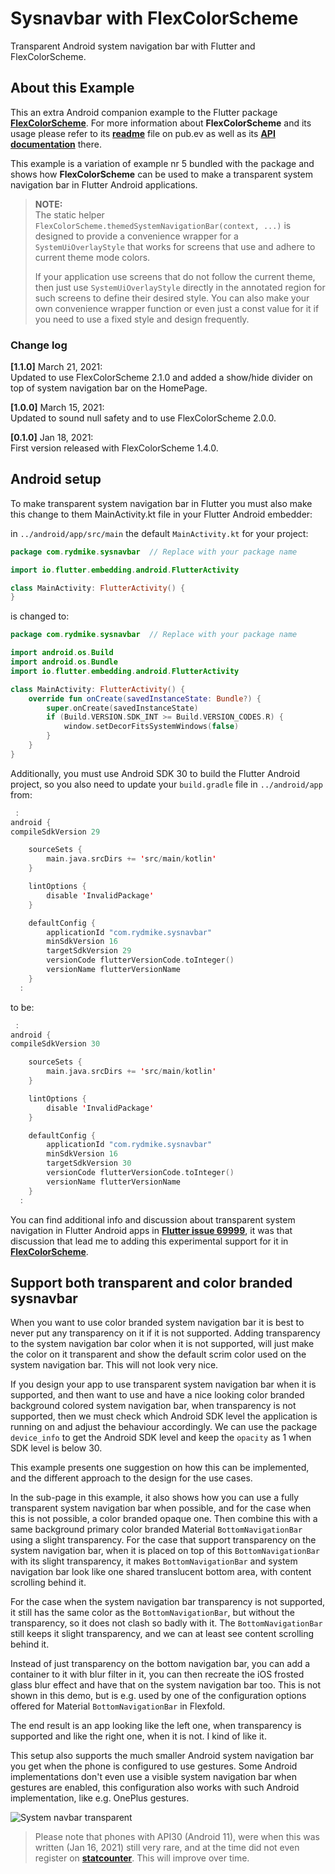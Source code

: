 # Sysnavbar with FlexColorScheme

Transparent Android system navigation bar with Flutter and FlexColorScheme.

## About this Example

This an extra Android companion example to the Flutter 
package [**FlexColorScheme**](https://pub.dev/packages/flex_color_scheme). For more information about **FlexColorScheme** and its usage please refer to its
[**readme**](https://pub.dev/packages/flex_color_scheme) file on pub.ev as well as its 
[**API documentation**](https://pub.dev/documentation/flex_color_scheme/latest/flex_color_scheme/flex_color_scheme-library.html) there.

This example is a variation of example nr 5 bundled with the package and shows
how **FlexColorScheme** can be used to make a transparent system navigation bar in 
Flutter Android applications.

> **NOTE:**  
> The static helper `FlexColorScheme.themedSystemNavigationBar(context, ...)` is designed to provide a 
> convenience wrapper for a `SystemUiOverlayStyle` that works for screens that use 
> and adhere to current theme mode colors.
> 
> If your application use screens that do not follow the current theme, then just use `SystemUiOverlayStyle`
> directly in the annotated region for such screens to define their desired style. You can also make your own
> convenience wrapper function or even just a const value for it if you need to use a fixed style and 
> design frequently.
 
### Change log

**[1.1.0]** March 21, 2021:  
Updated to use FlexColorScheme 2.1.0 and added a show/hide divider on top of system navigation bar on the 
HomePage.

**[1.0.0]** March 15, 2021:  
Updated to sound null safety and to use FlexColorScheme 2.0.0.

**[0.1.0]** Jan 18, 2021:  
First version released with FlexColorScheme 1.4.0.

## Android setup

To make transparent system navigation bar in Flutter you must also make this change to them MainActivity.kt
file in your Flutter Android embedder:

in `../android/app/src/main` the default `MainActivity.kt` for your project:

```kotlin
package com.rydmike.sysnavbar  // Replace with your package name

import io.flutter.embedding.android.FlutterActivity

class MainActivity: FlutterActivity() {
}
```

is changed to:

```kotlin
package com.rydmike.sysnavbar  // Replace with your package name

import android.os.Build
import android.os.Bundle
import io.flutter.embedding.android.FlutterActivity

class MainActivity: FlutterActivity() {
    override fun onCreate(savedInstanceState: Bundle?) {
        super.onCreate(savedInstanceState)
        if (Build.VERSION.SDK_INT >= Build.VERSION_CODES.R) {
            window.setDecorFitsSystemWindows(false)
        }
    }
}
```

Additionally, you must use Android SDK 30 to build the Flutter Android project, so you also need to update 
your `build.gradle` file in `../android/app` from:

```kotlin
 :
android {
compileSdkVersion 29

    sourceSets {
        main.java.srcDirs += 'src/main/kotlin'
    }

    lintOptions {
        disable 'InvalidPackage'
    }

    defaultConfig {
        applicationId "com.rydmike.sysnavbar"
        minSdkVersion 16
        targetSdkVersion 29
        versionCode flutterVersionCode.toInteger()
        versionName flutterVersionName
    }
  :
```

to be:

```kotlin
 :
android {
compileSdkVersion 30

    sourceSets {
        main.java.srcDirs += 'src/main/kotlin'
    }

    lintOptions {
        disable 'InvalidPackage'
    }

    defaultConfig {
        applicationId "com.rydmike.sysnavbar"
        minSdkVersion 16
        targetSdkVersion 30
        versionCode flutterVersionCode.toInteger()
        versionName flutterVersionName
    }
  :
```

You can find additional info and discussion about transparent system navigation in Flutter Android apps in 
[**Flutter issue 69999**](https://github.com/flutter/flutter/issues/69999), it was that discussion that lead me
to adding this experimental support for it in [**FlexColorScheme**](https://pub.dev/packages/flex_color_scheme).

## Support both transparent and color branded sysnavbar

When you want to use color branded system navigation bar it is best to never put any transparency on it if it is not
supported. Adding transparency to the system navigation bar color when it is not supported, will just make
the color on it transparent and show the default scrim color used on the system navigation bar. This will not look
very nice.

If you design your app to use transparent system navigation bar when it is supported, and then want to use and have a 
nice looking color branded background colored system navigation bar, when transparency is not supported, then we must
check which Android SDK level the application is running on and adjust the behaviour accordingly. We can use the 
package `device_info` to get the Android SDK level and keep the `opacity` as 1 when SDK level is below 30.

This example presents one suggestion on how this can be implemented, and the different approach to the design for
the use cases. 

In the sub-page in this example, it also shows how you can use a fully transparent system navigation bar when possible,
and for the case when this is not possible, a color branded opaque one. Then combine this with a same background primary 
color branded Material `BottomNavigationBar` using a slight transparency. For the case that support 
transparency on the system navigation bar, when it is placed on top of this `BottomNavigationBar` with its slight 
transparency, it makes `BottomNavigationBar` and system navigation bar look like one shared translucent bottom area, 
with content scrolling behind it. 

For the case when the system navigation bar transparency is not supported, it still has 
the same color as the `BottomNavigationBar`, but without the transparency, so it does not clash so badly 
with it. The `BottomNavigationBar` still keeps it slight transparency, and we can at least see content scrolling behind 
it. 

Instead of just transparency on the bottom navigation bar, you can add a container to it with blur filter in it,
you can then recreate the iOS frosted glass blur effect and have that on the system navigation bar too. 
This is not shown in this demo, but is e.g. used by one of the configuration options offered for Material 
`BottomNavigationBar` in Flexfold. 

The end result is an app looking like the left one, when transparency is supported and like the right one, 
when it is not. I kind of like it.

This setup also supports the much smaller Android system navigation bar you get when the phone is configured to 
use gestures. Some Android implementations don't even use a visible system navigation bar when gestures are enabled,
this configuration also works with such Android implementation, like e.g. OnePlus gestures.

<img src="https://github.com/rydmike/sysnavbar/blob/master/resources/sysnavbar4.gif?raw=true" alt="System navbar transparent"/>

>Please note that phones with API30 (Android 11), were when this was written (Jan 16, 2021) still very
>rare, and at the time did not even register on
>[**statcounter**](https://gs.statcounter.com/os-version-market-share/android/mobile-tablet/worldwide). This
> will improve over time.